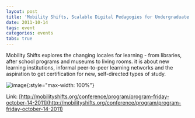 ```yaml
---
layout: post
title: 'Mobility Shifts, Scalable Digital Pedagogies for Undergraduate Education Panel'
date: 2011-10-14
tags: event
categories: events
tabs: true
---
```


Mobility Shifts explores the changing locales for learning - from libraries, after school programs and museums to living rooms. it is about new learning institutions, informal peer-to-peer learning networks and the aspiration to get certification for new, self-directed types of study.

![image](https://www.evl.uic.edu/output/originals/mobilityshifts.png-srcw.jpg){:style="max-width: 100%"}


Link: [http://mobilityshifts.org/conference/program/program-friday-october-14-2011](http://mobilityshifts.org/conference/program/program-friday-october-14-2011)
